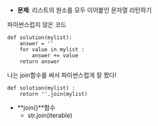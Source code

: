 * **문제**: 리스트의 원소를 모두 이어붙인 문자열 리턴하기

파이썬스럽지 않은 코드
```
def solution(mylist):
    answer = ''
    for value in mylist :
        answer += value
    return answer
```

나는 join함수를 써서 파이썬스럽게 잘 짰다!
```
def solution(mylist) :
    return ''.join(mylist)
```

* **join()**함수
    * str.join(iterable)

